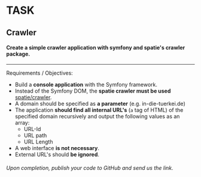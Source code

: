 # TASK

## Crawler

#### Create a simple crawler application with symfony and spatie's crawler package.
___

  Requirements / Objectives:
  
  - Build a **console application** with the Symfony framework.
  - Instead of the Symfony DOM, the **spatie crawler must be used** [spatie/crawler](https://github.com/spatie/crawler).
  - A domain should be specified as **a parameter** (e.g. in-die-tuerkei.de)
  - The application **should find all internal URL's** (`a` tag of HTML) of the specified domain recursively and output the following values as an array:
    * URL-Id
    * URL path
    * URL Length
  - A web interface **is not necessary**.
  - External URL's should **be ignored**.
  
  ###### Upon completion, publish your code to GitHub and send us the link.
